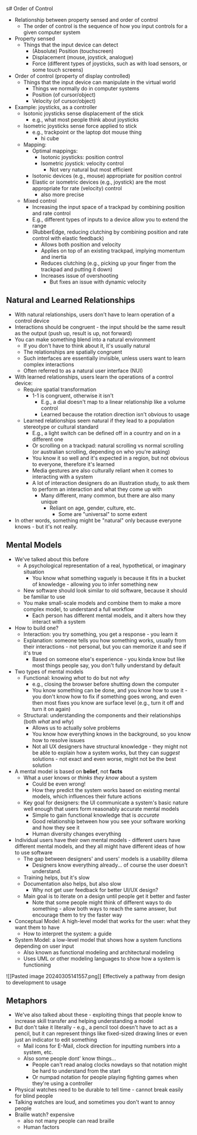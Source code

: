 s# Order of Control
- Relationship between property sensed and order of control
	- The order of control is the sequence of how you input controls for a given computer system
- Property sensed
	- Things that the input device can detect
		- (Absolute) Position (touchscreen)
		- Displacement (mouse, joystick, analogue)
		- Force (different types of joysticks, such as with load sensors, or some touch screens)
- Order of control (property of display controlled)
	- Things that the input device can manipulate in the virtual world
		- Things we normally do in computer systems
		- Position (of cursor/object)
		- Velocity (of cursor/object)
- Example: joysticks, as a controller
	- Isotonic joysticks sense displacement of the stick
		- e.g., what most people think about joysticks
	- Isometric joysticks sense force applied to stick
		- e.g., trackpoint or the laptop dot mouse thing
			- hi cube
	- Mapping:
		- Optimal mappings:
			- Isotonic joysticks: position control
			- Isometric joystick: velocity control
				- Not very natural but most efficient
		- Isotonic devices (e.g., mouse) appropriate for position control
		- Elastic or isometric devices (e.g., joystick) are the most appropriate for rate (velocity) control
			- also more precise
	- Mixed control
		- Increasing the input space of a trackpad by combining position and rate control
		- E.g., different types of inputs to a device allow you to extend the range
		- (RubberEdge, reducing clutching by combining position and rate control with elastic feedback)
			- Allows both position and velocity
			- Applies on top of an existing trackpad, implying momentum and inertia 
			- Reduces clutching (e.g., picking up your finger from the trackpad and putting it down)
			- Increases issue of overshooting
				- But fixes an issue with dynamic velocity

## Natural and Learned Relationships
- With natural relationships, users don't have to learn operation of a control device
- Interactions should be congruent - the input should be the same result as the output (push up, result is up, not forward)
- You can make something blend into a natural environment
	- If you don't have to think about it, it's usually natural
	- The relationships are spatially congruent
	- Such interfaces are essentially invisible, unless users want to learn complex interactions
	- Often referred to as a natural user interface (NUI)
- With learned relationships, users learn the operations of a control device:
	- Require spatial transformation
		- 1-1 is congruent, otherwise it isn't
			- E.g., a dial doesn't map to a linear relationship like a volume control
			- Learned because the rotation direction isn't obvious to usage
	- Learned relationships seem natural if they lead to a population stereotype or cultural standard
		- E.g., a light switch can be defined off in a country and on in a different one
		- Or scrolling on a trackpad: natural scrolling vs normal scrolling (or australian scrolling, depending on who you're asking)
		- You know it so well and it's expected in a region, but not obvious to everyone, therefore it's learned
		- Media gestures are also culturally reliant when it comes to interacting with a system
		- A lot of interaction designers do an illustration study, to ask them to perform an interaction and what they come up with
			- Many different, many common, but there are also many unique
				- Reliant on age, gender, culture, etc.
					- Some are "universal" to some extent
- In other words, something might be "natural" only because everyone knows - but it's not really.
## Mental Models
- We've talked about this before
	- A psychological representation of a real, hypothetical, or imaginary situation
		- You know what something vaguely is because it fits in a bucket of knowledge - allowing you to infer something new
	- New software should look similar to old software, because it should be familiar to use
	- You make small-scale models and combine them to make a more complex model, to understand a full workflow
		- Each person has different mental models, and it alters how they interact with a system
- How to build one?
	- Interaction: you try something, you get a response - you learn it
	- Explanation: someone tells you how something works, usually from their interactions - not personal, but you can memorize it and see if it's true
		- Based on someone else's experience - you kinda know but like most things people say, you don't fully understand by default
- Two types of mental models
	- Functional: knowing *what* to do but not *why* 
		- e.g., closing the browser before shutting down the computer
		- You know something can be done, and you know how to use it - you don't know how to fix if something goes wrong, and even then most fixes you know are surface level (e.g., turn it off and turn it on again)
	- Structural: understanding the components and their relationships (both *what* and *why*)
		- Allows us to actually solve problems
		- You know how everything knows in the background, so you know how to resolve issues
		- Not all UX designers have structural knowledge - they might not be able to explain how a system works, but they can *suggest* solutions - not exact and even worse, might not be the best solution
- A mental model is based on **belief**, not **facts**
	- What a user knows or *thinks they know* about a system
		- Could be even wrong!
		- How they predict the system works based on existing mental models, which influences their future actions
	- Key goal for designers: the UI communicate a system's basic nature well enough that users form reasonably accurate mental models
		- Simple to gain functional knowledge that is *accurate*
		- Good relationship between how you see your software working and how they see it
		- Human diversity changes everything
- Individual users have their own mental models - different users have different mental models, and they all might have different ideas of how to use software
	- The gap between designers' and users' models is a usability dilema
		- Designers know everything already... of course the user doesn't understand.
	- Training helps, but it's slow
	- Documentation also helps, but also slow
		- Why not get user feedback for better UI/UX design?
	- Main goal is to iterate on a design until people get it better and faster
		- Note that some people might think of different ways to do something - allow both ways to reach the same answer, but encourage them to try the faster way
- Conceptual Model: A high-level model that works for the user: what they want them to have
	- How to interpret the system: a guide
- System Model: a low-level model that shows how a system functions depending on user input
	- Also known as functional modeling and architectural modeling
	- Uses UML or other modeling languages to show how a system is functioning

![[Pasted image 20240305141557.png]]
Effectively a pathway from design to development to usage

## Metaphors
- We've also talked about these - exploiting things that people know to increase skill transfer and helping understanding a model
- But don't take it literally - e.g., a pencil tool doesn't have to act as a pencil, but it can represent things like fixed-sized drawing lines or even just an indicator to edit something
	- Mail icons for E-Mail, clock direction for inputting numbers into a system, etc.
	- Also some people dont' know things...
		- People can't read analog clocks nowdays so that notation might be hard to understand from the start
		- Or numpad notation for people playing fighting games when they're using a controller
- Physical watches need to be durable to tell time - cannot break easily for blind people
- Talking watches are loud, and sometimes you don't want to annoy people
- Braille watch? expensive
	- also not many people can read braille
	- Human factors